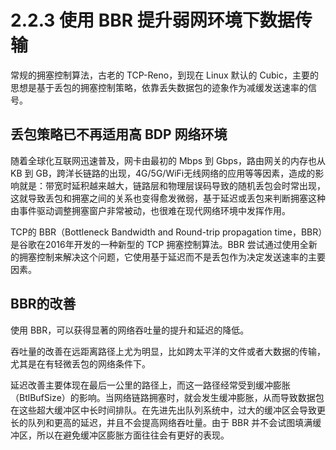 # 2.2.3 使用 BBR 提升弱网环境下数据传输

常规的拥塞控制算法，古老的 TCP-Reno，到现在 Linux 默认的 Cubic，主要的思想是基于丢包的拥塞控制策略，依靠丢失数据包的迹象作为减缓发送速率的信号。

## 丢包策略已不再适用高 BDP 网络环境


随着全球化互联网迅速普及，网卡由最初的 Mbps 到 Gbps，路由网关的内存也从 KB 到 GB，跨洋长链路的出现，4G/5G/WiFi无线网络的应用等等因素，造成的影响就是：带宽时延积越来越大，链路层和物理层误码导致的随机丢包会时常出现，这就导致丢包和拥塞之间的关系也变得愈发微弱，基于延迟或丢包来判断拥塞这种由事件驱动调整拥塞窗户非常被动，也很难在现代网络环境中发挥作用。


TCP的 BBR（Bottleneck Bandwidth and Round-trip propagation time，BBR）是谷歌在2016年开发的一种新型的 TCP 拥塞控制算法。BBR 尝试通过使用全新的拥塞控制来解决这个问题，它使用基于延迟而不是丢包作为决定发送速率的主要因素。


## BBR的改善

使用 BBR，可以获得显著的网络吞吐量的提升和延迟的降低。

吞吐量的改善在远距离路径上尤为明显，比如跨太平洋的文件或者大数据的传输，尤其是在有轻微丢包的网络条件下。

延迟改善主要体现在最后一公里的路径上，而这一路径经常受到缓冲膨胀（BtlBufSize）的影响。当网络链路拥塞时，就会发生缓冲膨胀，从而导致数据包在这些超大缓冲区中长时间排队。在先进先出队列系统中，过大的缓冲区会导致更长的队列和更高的延迟，并且不会提高网络吞吐量。由于 BBR 并不会试图填满缓冲区，所以在避免缓冲区膨胀方面往往会有更好的表现。

